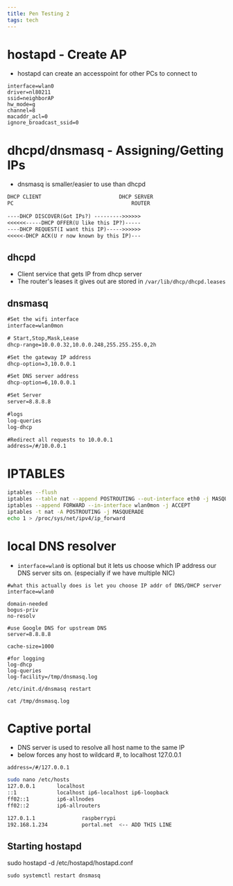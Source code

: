 ```yaml
---
title: Pen Testing 2
tags: tech
---
```


# hostapd - Create AP

* hostapd can create an accesspoint for other PCs to connect to

```{bash filename=/etc/hostapd/hostapd.conf}
interface=wlan0
driver=nl80211
ssid=neighborAP
hw_mode=g
channel=8
macaddr_acl=0
ignore_broadcast_ssid=0
```

# dhcpd/dnsmasq - Assigning/Getting IPs


* dnsmasq is smaller/easier to use than dhcpd


```txt
DHCP CLIENT                         DHCP SERVER                    
PC                                      ROUTER
  
----DHCP DISCOVER(Got IPs?) --------->>>>>>
<<<<<<-----DHCP OFFER(U like this IP?)-----
----DHCP REQUEST(I want this IP)----->>>>>>
<<<<<-DHCP ACK(U r now known by this IP)---
```

## dhcpd

* Client service that gets IP from dhcp server
* The router's leases it gives out are stored in `/var/lib/dhcp/dhcpd.leases`



## dnsmasq

```txt
#Set the wifi interface
interface=wlan0mon

# Start,Stop,Mask,Lease
dhcp-range=10.0.0.32,10.0.0.248,255.255.255.0,2h

#Set the gateway IP address
dhcp-option=3,10.0.0.1

#Set DNS server address
dhcp-option=6,10.0.0.1

#Set Server
server=8.8.8.8

#logs
log-queries
log-dhcp

#Redirect all requests to 10.0.0.1
address=/#/10.0.0.1
```

# IPTABLES

```bash
iptables --flush
iptables --table nat --append POSTROUTING --out-interface eth0 -j MASQUERADE #tells us 
iptables --append FORWARD --in-interface wlan0mon -j ACCEPT 
iptables -t nat -A POSTROUTING -j MASQUERADE
echo 1 > /proc/sys/net/ipv4/ip_forward
```

# local DNS resolver

* `interface=wlan0` is optional but it lets us choose which IP address our DNS server sits on. (especially if we have multiple NIC)

```{bash filename="/etc/dnsmasq.conf"}
#what this actually does is let you choose IP addr of DNS/DHCP server
interface=wlan0

domain-needed 
bogus-priv
no-resolv

#use Google DNS for upstream DNS
server=8.8.8.8

cache-size=1000

#for logging
log-dhcp
log-queries
log-facility=/tmp/dnsmasq.log
```

`/etc/init.d/dnsmasq restart`  

`cat /tmp/dnsmasq.log`

# Captive portal

* DNS server is used to resolve all host name to the same IP
* below forces any host to wildcard #, to localhost 127.0.0.1

```{bash filename="/etc/dnsmasq.conf"}
address=/#/127.0.0.1
```

```bash
sudo nano /etc/hosts
127.0.0.1       localhost
::1             localhost ip6-localhost ip6-loopback
ff02::1         ip6-allnodes
ff02::2         ip6-allrouters

127.0.1.1               raspberrypi
192.168.1.234           portal.net  <-- ADD THIS LINE
```



## Starting hostapd

sudo hostapd -d /etc/hostapd/hostapd.conf

`sudo systemctl restart dnsmasq`